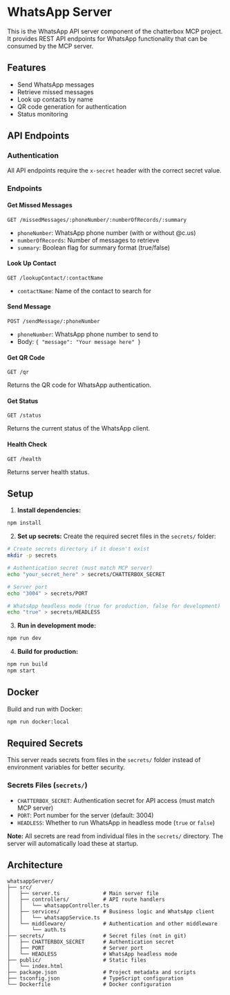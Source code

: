 # WhatsApp Server

This is the WhatsApp API server component of the chatterbox MCP project. It provides REST API endpoints for WhatsApp functionality that can be consumed by the MCP server.

## Features

- Send WhatsApp messages
- Retrieve missed messages
- Look up contacts by name
- QR code generation for authentication
- Status monitoring

## API Endpoints

### Authentication
All API endpoints require the `x-secret` header with the correct secret value.

### Endpoints

#### Get Missed Messages
```
GET /missedMessages/:phoneNumber/:numberOfRecords/:summary
```
- `phoneNumber`: WhatsApp phone number (with or without @c.us)
- `numberOfRecords`: Number of messages to retrieve
- `summary`: Boolean flag for summary format (true/false)

#### Look Up Contact
```
GET /lookupContact/:contactName
```
- `contactName`: Name of the contact to search for

#### Send Message
```
POST /sendMessage/:phoneNumber
```
- `phoneNumber`: WhatsApp phone number to send to
- Body: `{ "message": "Your message here" }`

#### Get QR Code
```
GET /qr
```
Returns the QR code for WhatsApp authentication.

#### Get Status
```
GET /status
```
Returns the current status of the WhatsApp client.

#### Health Check
```
GET /health
```
Returns server health status.

## Setup

1. **Install dependencies:**
```bash
npm install
```

2. **Set up secrets:**
Create the required secret files in the `secrets/` folder:
```bash
# Create secrets directory if it doesn't exist
mkdir -p secrets

# Authentication secret (must match MCP server)
echo "your_secret_here" > secrets/CHATTERBOX_SECRET

# Server port
echo "3004" > secrets/PORT

# WhatsApp headless mode (true for production, false for development)
echo "true" > secrets/HEADLESS
```

3. **Run in development mode:**
```bash
npm run dev
```

4. **Build for production:**
```bash
npm run build
npm start
```

## Docker

Build and run with Docker:
```bash
npm run docker:local
```

## Required Secrets

This server reads secrets from files in the `secrets/` folder instead of environment variables for better security.

### Secrets Files (`secrets/`)
- `CHATTERBOX_SECRET`: Authentication secret for API access (must match MCP server)
- `PORT`: Port number for the server (default: 3004)
- `HEADLESS`: Whether to run WhatsApp in headless mode (`true` or `false`)

**Note:** All secrets are read from individual files in the `secrets/` directory. The server will automatically load these at startup.

## Architecture

```
whatsappServer/
├── src/
│   ├── server.ts              # Main server file
│   ├── controllers/           # API route handlers
│   │   └── whatsappController.ts
│   ├── services/              # Business logic and WhatsApp client
│   │   └── whatsappService.ts
│   └── middleware/            # Authentication and other middleware
│       └── auth.ts
├── secrets/                   # Secret files (not in git)
│   ├── CHATTERBOX_SECRET      # Authentication secret
│   ├── PORT                   # Server port
│   └── HEADLESS               # WhatsApp headless mode
├── public/                    # Static files
│   └── index.html
├── package.json               # Project metadata and scripts
├── tsconfig.json              # TypeScript configuration
└── Dockerfile                 # Docker configuration
```
